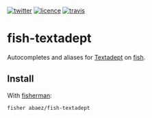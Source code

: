 [![twitter][1i]][1p]
[![licence][2i]][2p]
[![travis][3i]][3p]

# fish-textadept

Autocompletes and aliases for [Textadept] on [fish].

## Install

With [fisherman]:

``` fish
fisher abaez/fish-textadept
```

[1i]: https://img.shields.io/badge/twitter-a_baez-blue.svg
[1p]: https://twitter.com/a_baez
[2i]: https://img.shields.io/badge/licence-MIT-green.svg
[2p]: LICENSE
[3i]: https://img.shields.io/badge/travis/abaez/fish-textadept.svg
[3p]: https://travis-ci.org/abaez/fish-textadept
[Textadept]: http://foicica.com/textadept/
[fisherman]: http://github.com/fisherman/fisherman
[fish]: http://fishshell.com/
